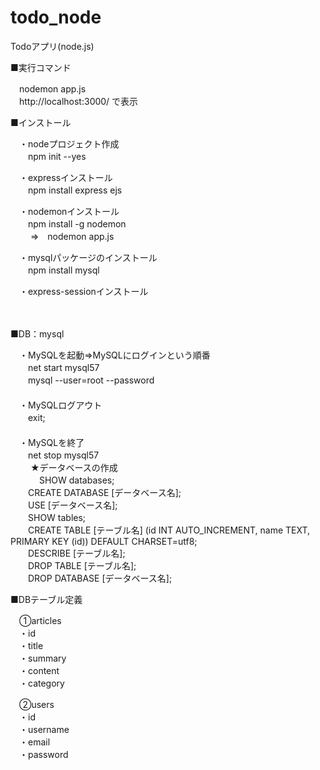 # todo_node
Todoアプリ(node.js)

■実行コマンド

　nodemon app.js <br>
　http://localhost:3000/ で表示

■インストール

　・nodeプロジェクト作成<br>
　　npm init --yes

　・expressインストール<br>
　　npm install express ejs

　・nodemonインストール<br>
　　npm install -g nodemon<br>
　
　⇒　nodemon app.js

　・mysqlパッケージのインストール<br>
　　npm install mysql

　・express-sessionインストール<br>

　

■DB：mysql

　・MySQLを起動⇒MySQLにログインという順番<br>
　　net start mysql57<br>
　　mysql --user=root --password<br>
　<br>
　・MySQLログアウト<br>
　　exit;<br>
　<br>
　・MySQLを終了<br>
　　net stop mysql57<br>
　
　★データベースの作成<br>
　
　　SHOW databases;<br>
　　CREATE DATABASE [データベース名];<br>
　　USE [データベース名];<br>
　　SHOW tables;<br>
　　CREATE TABLE [テーブル名] (id INT AUTO_INCREMENT, name TEXT, PRIMARY KEY (id)) DEFAULT CHARSET=utf8;<br>
　　DESCRIBE [テーブル名];<br>
　　DROP TABLE [テーブル名];<br>
　　DROP DATABASE [データベース名];<br>
 
■DBテーブル定義

　①articles<br>
 　・id<br>
 　・title<br>
 　・summary<br>
 　・content<br>
 　・category<br>
 
　②users<br>
 　・id<br>
 　・username<br>
 　・email<br>
 　・password<br>
 
 
